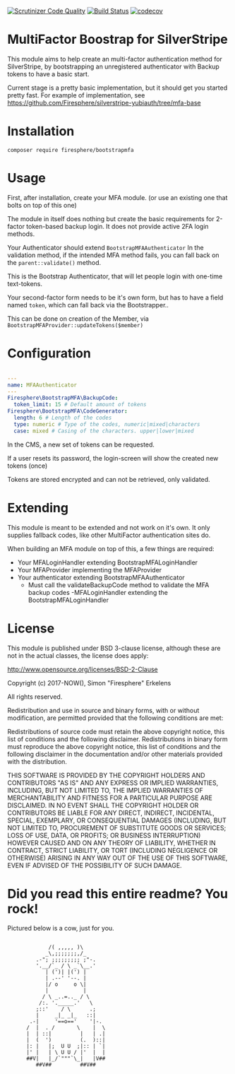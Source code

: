 [![Scrutinizer Code Quality](https://scrutinizer-ci.com/g/Firesphere/silverstripe-bootstrapmfa/badges/quality-score.png?b=master)](https://scrutinizer-ci.com/g/Firesphere/silverstripe-bootstrapmfa/?branch=master)
[![Build Status](https://scrutinizer-ci.com/g/Firesphere/silverstripe-bootstrapmfa/badges/build.png?b=master)](https://scrutinizer-ci.com/g/Firesphere/silverstripe-bootstrapmfa/build-status/master)
[![codecov](https://codecov.io/gh/Firesphere/silverstripe-bootstrapmfa/branch/master/graph/badge.svg)](https://codecov.io/gh/Firesphere/silverstripe-bootstrapmfa)

# MultiFactor Boostrap for SilverStripe

This module aims to help create an multi-factor authentication method for SilverStripe, by bootstrapping an unregistered authenticator with Backup tokens to have a basic start.

Current stage is a pretty basic implementation, but it should get you started pretty fast. For example of implementation, see https://github.com/Firesphere/silverstripe-yubiauth/tree/mfa-base

# Installation

`composer require firesphere/bootstrapmfa`

# Usage

First, after installation, create your MFA module. (or use an existing one that bolts on top of this one)

The module in itself does nothing but create the basic requirements for 2-factor token-based backup login. It does not provide active 2FA login methods.

Your Authenticator should extend `BootstrapMFAAuthenticator`
In the validation method, if the intended MFA method fails, you can fall back on the `parent::validate()` method.

This is the Bootstrap Authenticator, that will let people login with one-time text-tokens.

Your second-factor form needs to be it's own form, but has to have a field named `token`, which can fall back via the Bootstrapper..

This can be done on creation of the Member, via `BootstrapMFAProvider::updateTokens($member)`

# Configuration

```yaml

---
name: MFAAuthenticator
---
Firesphere\BootstrapMFA\BackupCode:
  token_limit: 15 # Default amount of tokens
Firesphere\BootstrapMFA\CodeGenerator:
  length: 6 # Length of the codes
  type: numeric # Type of the codes, numeric|mixed|characters
  case: mixed # Casing of the characters. upper|lower|mixed

```

In the CMS, a new set of tokens can be requested.

If a user resets its password, the login-screen will show the created new tokens (once)

Tokens are stored encrypted and can not be retrieved, only validated.

# Extending

This module is meant to be extended and not work on it's own. It only supplies fallback codes, like other MultiFactor authentication sites do.

When building an MFA module on top of this, a few things are required:
- Your MFALoginHandler extending BootstrapMFALoginHandler
- Your MFAProvider implementing the MFAProvider
- Your authenticator extending BootstrapMFAAuthenticator
    - Must call the validateBackupCode method to validate the MFA backup codes
-MFALoginHandler extending the BootstrapMFALoginHandler

# License
  
This module is published under BSD 3-clause license, although these are not in the actual classes, the license does apply:

http://www.opensource.org/licenses/BSD-2-Clause

Copyright (c) 2017-NOW(), Simon "Firesphere" Erkelens

All rights reserved.

Redistribution and use in source and binary forms, with or without modification, are permitted provided that the following conditions are met:

  Redistributions of source code must retain the above copyright notice, this list of conditions and the following disclaimer.
  Redistributions in binary form must reproduce the above copyright notice, this list of conditions and the following disclaimer in the documentation and/or other materials provided with the distribution.

THIS SOFTWARE IS PROVIDED BY THE COPYRIGHT HOLDERS AND CONTRIBUTORS "AS IS" AND ANY EXPRESS OR IMPLIED WARRANTIES, INCLUDING, BUT NOT LIMITED TO, THE IMPLIED WARRANTIES OF MERCHANTABILITY AND FITNESS FOR A PARTICULAR PURPOSE ARE DISCLAIMED. IN NO EVENT SHALL THE COPYRIGHT HOLDER OR CONTRIBUTORS BE LIABLE FOR ANY DIRECT, INDIRECT, INCIDENTAL, SPECIAL, EXEMPLARY, OR CONSEQUENTIAL DAMAGES (INCLUDING, BUT NOT LIMITED TO, PROCUREMENT OF SUBSTITUTE GOODS OR SERVICES; LOSS OF USE, DATA, OR PROFITS; OR BUSINESS INTERRUPTION) HOWEVER CAUSED AND ON ANY THEORY OF LIABILITY, WHETHER IN CONTRACT, STRICT LIABILITY, OR TORT (INCLUDING NEGLIGENCE OR OTHERWISE) ARISING IN ANY WAY OUT OF THE USE OF THIS SOFTWARE, EVEN IF ADVISED OF THE POSSIBILITY OF SUCH DAMAGE.


# Did you read this entire readme? You rock!

Pictured below is a cow, just for you.
```

             /( ,,,,, )\
            _\,;;;;;;;,/_
         .-"; ;;;;;;;;; ;"-.
         '.__/`_ / \ _`\__.'
            | (')| |(') |
            | .--' '--. |
            |/ o     o \|
            |           |
           / \ _..=.._ / \
          /:. '._____.'   \
         ;::'    / \      .;
         |     _|_ _|_   ::|
       .-|     '==o=='    '|-.
      /  |  . /       \    |  \
      |  | ::|         |   | .|
      |  (  ')         (.  )::|
      |: |   |;  U U  ;|:: | `|
      |' |   | \ U U / |'  |  |
      ##V|   |_/`"""`\_|   |V##
         ##V##         ##V##
```

